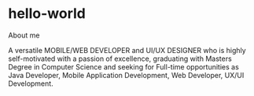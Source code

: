 # hello-world

About me

A versatile MOBILE/WEB DEVELOPER and UI/UX DESIGNER who is highly self-motivated with a passion of excellence, graduating with Masters Degree in Computer Science and seeking for Full-time opportunities as Java Developer, Mobile Application Development, Web Developer, UX/UI Development.
